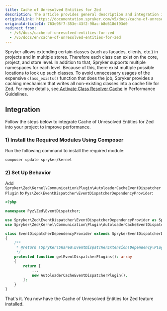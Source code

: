 ```yaml
---
title: Cache of Unresolved Entities for Zed
description: The article provides general description and integration instructions of the Cache of Unresolved Entities for Zed feature
originalLink: https://documentation.spryker.com/v5/docs/cache-of-unresolved-entities-for-zed
originalArticleId: 763e95f7-353e-43f2-90ac-b8d618df93d0
redirect_from:
  - /v5/docs/cache-of-unresolved-entities-for-zed
  - /v5/docs/en/cache-of-unresolved-entities-for-zed
---
```


Spryker allows extending certain classes (such as facades, clients, etc.) in projects and in multiple stores. Therefore each class can exist on the core, project, and store level. In addition to that, Spryker supports multiple namespaces for each level. Because of this, there exist multiple possible locations to look up such classes. To avoid unnecessary usages of the expensive `class_exists()` function that does the job, Spryker provides a caching mechanism that writes all non-existing classes into a cache file for Zed. For more details, see[ Activate Class Resolver Cache](/docs/scos/dev/developer-guides/202005.0/development-guide/guidelines/performance-guidelines.html#activate-class-resolver-cache) in Performance Guidelines.

## Integration
Follow the steps below to integrate Cache of Unresolved Entities for Zed into your project to improve performance.

### 1) Install the Required Modules Using Composer
Run the following command to install the required module:
```Bash
composer update spryker/kernel
```
### 2) Set Up Behavior
Add `Spryker\Zed\Kernel\Communication\Plugin\AutoloaderCacheEventDispatcherPlugin` to `Pyz\Zed\EventDispatcher\EventDispatcherDependencyProvider`:

```PHP
<?php

namespace Pyz\Zed\EventDispatcher;

use Spryker\Zed\EventDispatcher\EventDispatcherDependencyProvider as SprykerEventDispatcherDependencyProvider;
use Spryker\Zed\Kernel\Communication\Plugin\AutoloaderCacheEventDispatcherPlugin;

class EventDispatcherDependencyProvider extends SprykerEventDispatcherDependencyProvider
{
    /**
     * @return \Spryker\Shared\EventDispatcherExtension\Dependency\Plugin\EventDispatcherPluginInterface[]
     */
    protected function getEventDispatcherPlugins(): array
    {
        return [
            ...
            new AutoloaderCacheEventDispatcherPlugin(),
        ];
    }
}
```

That's it. You now have the  Cache of Unresolved Entities for Zed feature installed.

